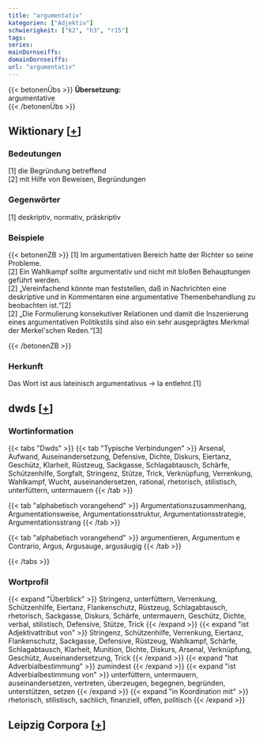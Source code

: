 ```yaml
---
title: "argumentativ"
kategorien: ["Adjektiv"]
schwierigkeit: ["k2", "h3", "r15"]
tags:
series:
mainDornseiffs:
domainDornseiffs:
url: "argumentativ"
---
```


{{< betonenÜbs >}}
**Übersetzung:**  
argumentative  
{{< /betonenÜbs >}}

## Wiktionary [[+](https://de.wiktionary.org/wiki/argumentativ)]

### Bedeutungen
[1] die Begründung betreffend  
[2] mit Hilfe von Beweisen, Begründungen  

### Gegenwörter
[1] deskriptiv, normativ, präskriptiv  

### Beispiele
{{< betonenZB >}}
[1] Im argumentativen Bereich hatte der Richter so seine Probleme.  
[2] Ein Wahlkampf sollte argumentativ und nicht mit bloßen Behauptungen geführt werden.  
[2] „Vereinfachend könnte man feststellen, daß in Nachrichten eine deskriptive und in Kommentaren eine argumentative Themenbehandlung zu beobachten ist.“[2]  
[2] „Die Formulierung konsekutiver Relationen und damit die Inszenierung eines argumentativen Politikstils sind also ein sehr ausgeprägtes Merkmal der Merkel'schen Reden.“[3]  

{{< /betonenZB >}}
### Herkunft
Das Wort ist aus lateinisch argumentativus → la entlehnt.[1]  



## dwds [[+](https://www.dwds.de/wb/argumentativ)]

### Wortinformation
{{< tabs "Dwds" >}}
{{< tab "Typische Verbindungen" >}}
Arsenal, Aufwand, Auseinandersetzung, Defensive, Dichte, Diskurs, Eiertanz, Geschütz, Klarheit, Rüstzeug, Sackgasse, Schlagabtausch, Schärfe, Schützenhilfe, Sorgfalt, Stringenz, Stütze, Trick, Verknüpfung, Verrenkung, Wahlkampf, Wucht, auseinandersetzen, rational, rhetorisch, stilistisch, unterfüttern, untermauern
{{< /tab >}}

{{< tab "alphabetisch vorangehend" >}}
Argumentationszusammenhang, Argumentationsweise, Argumentationsstruktur, Argumentationsstrategie, Argumentationsstrang
{{< /tab >}}

{{< tab "alphabetisch vorangehend" >}}
argumentieren, Argumentum e Contrario, Argus, Argusauge, argusäugig
{{< /tab >}}

{{< /tabs >}}

### Wortprofil
{{< expand "Überblick" >}} Stringenz, unterfüttern, Verrenkung, Schützenhilfe, Eiertanz, Flankenschutz, Rüstzeug, Schlagabtausch, rhetorisch, Sackgasse, Diskurs, Schärfe, untermauern, Geschütz, Dichte, verbal, stilistisch, Defensive, Stütze, Trick {{< /expand >}}
{{< expand "ist Adjektivattribut von" >}} Stringenz, Schützenhilfe, Verrenkung, Eiertanz, Flankenschutz, Sackgasse, Defensive, Rüstzeug, Wahlkampf, Schärfe, Schlagabtausch, Klarheit, Munition, Dichte, Diskurs, Arsenal, Verknüpfung, Geschütz, Auseinandersetzung, Trick {{< /expand >}}
{{< expand "hat Adverbialbestimmung" >}} zumindest {{< /expand >}}
{{< expand "ist Adverbialbestimmung von" >}} unterfüttern, untermauern, auseinandersetzen, vertreten, überzeugen, begegnen, begründen, unterstützen, setzen {{< /expand >}}
{{< expand "in Koordination mit" >}} rhetorisch, stilistisch, sachlich, finanziell, offen, politisch {{< /expand >}}

## Leipzig Corpora [[+](https://corpora.uni-leipzig.de/en/res?word=argumentativ&corpusId=deu_newscrawl-public_2018)]

